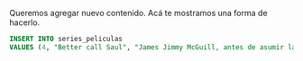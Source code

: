 Queremos agregar nuevo contenido. Acá te mostramos una forma de hacerlo. 

<div
  class='mu-sql-table'
  data-name='series_peliculas'
  data-columns='[{"name": "id_contenido", "pk": true}, "titulo", "descripcion", "creador", "principales", "temporadas", "estreno"]'
  data-rows='[
    [1, "Stranger things", "Después de la extraña desaparición de un niño, un pueblo se encuentra ante un misterio que revela experimentos secretos, fuerzas sobrenaturales y a una niña muy especial.", "The Duffer Brothers", "Eleven, Mike, Will, Dustin, Lucas, Hopper, Joyce, Nancy, Jonathan, Steve", 2, 2016], 
    [2, "Breaking bad", "Un profesor de química de escuela secundaria recurre a la venta de drogas para mantener a su familia.", "Vince Gilligan", "Walter White, Jesse Pinkman, Gus Fring, Saul Goodman, Mike Ehrmantraut, Hank Schrader, Tuco Salamanca, Skyler White", 5, 2008],
    [3, "IT", "Un grupo de chicos intimidados se unen cuando un monstruo con apariencia de payaso comienza a cazar niños.", "Stephen King", "El payaso Pennywise, Beverly Marsh, Richie Tozier, Bill Denbrough, Eddie Kaspbrak, Stanley Uris, Ben Hanscom, Mike Hanlon, Georgie Denbrough", null, 2017]
  ]'>
</div>

```sql
INSERT INTO series_peliculas 
VALUES (4, "Better call Saul", "James Jimmy McGuill, antes de asumir la identidad de Saul Goodman, es un abogado corrupto con un humor políticamente incorrecto vinculado al mundo criminal que empieza a crear una importante red de contactos en los bajos mundos.", "Vince Gilligan, Peter Gould", "Jimmy McGuill, Mike Ehrmantraut, Gus Fring, Hector Salamanca, Tuco Salamanca, Chuck McGill, Kim Wexler, Howard Hamlin, Nacho Varga", 3, 2015);
```
